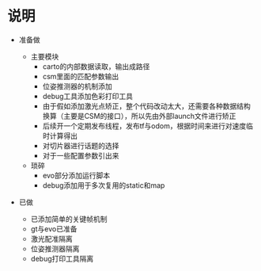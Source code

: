 # 说明
- 准备做
  - 主要模块
    - carto的内部数据读取，输出成路径
    - csm里面的匹配参数输出
    - 位姿推测器的机制添加
    - debug工具添加色彩打印工具
    - 由于假如添加激光点矫正，整个代码改动太大，还需要各种数据结构换算（主要是CSM的接口），所以先由外部launch文件进行矫正
    - 后续开一个定期发布线程，发布tf与odom，根据时间来进行对速度临时计算得出
    - 对切片器进行话题的选择
    - 对于一些配置参数引出来
  - 琐碎
    - evo部分添加运行脚本
    - debug添加用于多次复用的static和map

- 已做
  - 已添加简单的关键帧机制
  - gt与evo已准备
  - 激光配准隔离
  - 位姿推测器隔离
  - debug打印工具隔离